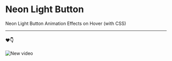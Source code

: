 # Neon Light Button
Neon Light Button Animation Effects on Hover (with CSS)
<hr>
<h4>❤👇</h4>

![New video](https://user-images.githubusercontent.com/61194721/106493770-99750600-64df-11eb-8796-0e765d9d4ef2.gif)
